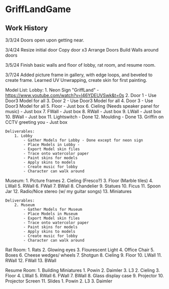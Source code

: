 # GriffLandGame

## Work History

3/3/24
Doors open upon getting near. 

3/4/24
Resize initial door
Copy door x3
Arrange Doors
Build Walls around doors

3/5/24
Finish basic walls and floor of lobby, rat room, and resume room.

3/7/24
Added picture frame in gallery, with edge loops, and beveled to create frame.
Learned UV Unwrapping, create skin for first painting.

Model List:
Lobby:
    1. Neon Sign "GriffLand" - https://www.youtube.com/watch?v=l46YDEUVSwk&t=0s
    2. Door 1 - Use Door3 Model for all
    3. Door 2 - Use Door3 Model for all
    4. Door 3 - Use Door3 Model for all
    5. Floor - Just box
    6. Cieling (Needs speaker panel for music) - Just box
    7. FWall - Just box
    8. RWall - Just box
    9. LWall - Just box
    10. BWall - Just box
    11. Lightswitch - Done
    12. Moulding - Done
    13. Griffin on CCTV greeting you - Just box
    
    Deliverables:
        1. Lobby
            - Gather Models for Lobby - Done except for neon sign
            - Place Models in Lobby - 
            - Export Model skin files 
            - Trace onto watercolor paper
            - Paint skins for models
            - Apply skins to models
            - Create music for lobby
            - Character can walk around

Museum:
    1. Picture frames
    2. Cieling (Fresco?)
    3. Floor (Marble tiles)
    4. LWall
    5. RWall
    6. FWall
    7. BWall
    8. Chandelier
    9. Statues
    10. Ficus
    11. Spoon Jar
    12. Radio/Nice stereo (w/ my guitar songs)
    13. Miniatures

    Deliverables:
        2. Museum
            - Gather Models for Museum
            - Place Models in Museum
            - Export Model skin files 
            - Trace onto watercolor paper
            - Paint skins for models
            - Apply skins to models
            - Create music for lobby
            - Character can walk around

Rat Room:
    1. Rats
    2. Glowing eyes
    3. Flourescent Light
    4. Office Chair
    5. Boxes
    6. Cheese wedges/ wheels
    7. Shotgun
    8. Cieling
    9. Floor
    10. LWall
    11. RWall
    12. FWall
    13. BWall

Resume Room:
    1. Building Miniatures
        1. Powin
        2. Daimler
        3. L3
    2. Cieling
    3. Floor
    4. LWall
    5. RWall
    6. FWall
    7. BWall
    8. Glass display case
    9. Projector
    10. Projector Screen
    11. Slides
        1. Powin
        2. L3
        3. Daimler
